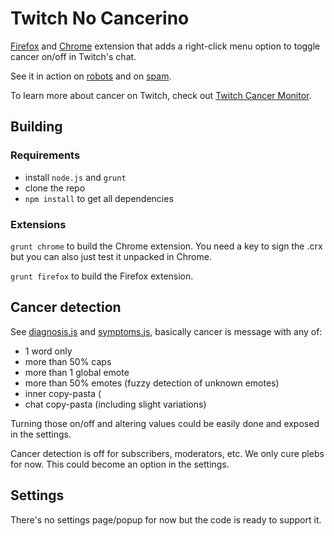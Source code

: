 # Twitch No Cancerino

[Firefox](https://addons.mozilla.org/en-US/firefox/addon/twitch-no-cancerino/?src=github) and
[Chrome](https://chrome.google.com/webstore/detail/twitch-no-cancerino/keojkpedpfobepecfbdimdcaibpacdfi) extension
that adds a right-click menu option to toggle cancer on/off in Twitch's chat.

See it in action on [robots](https://gyazo.com/bd5a118c2ff7e207e01ef1a43a4b8d7b) and on [spam](https://gyazo.com/1baf918ad4eb32762189b09cea6b1e06).

To learn more about cancer on Twitch, check out [Twitch Cancer Monitor](http://cancer.wainei.net).

## Building

### Requirements

- install ```node.js``` and ```grunt```
- clone the repo
- ```npm install``` to get all dependencies

### Extensions

```grunt chrome``` to build the Chrome extension. You need a key to sign the .crx but you can also just test it unpacked in Chrome.

```grunt firefox``` to build the Firefox extension.

## Cancer detection

See [diagnosis.js](code/js/modules/diagnosis.js) and [symptoms.js](code/js/modules/symptoms.js), basically cancer is message with any of:

- 1 word only
- more than 50% caps
- more than 1 global emote
- more than 50% emotes (fuzzy detection of unknown emotes)
- inner copy-pasta (
- chat copy-pasta (including slight variations)

Turning those on/off and altering values could be easily done and exposed in the settings.

Cancer detection is off for subscribers, moderators, etc. We only cure plebs for now. This could become an option in the settings.

## Settings

There's no settings page/popup for now but the code is ready to support it.
